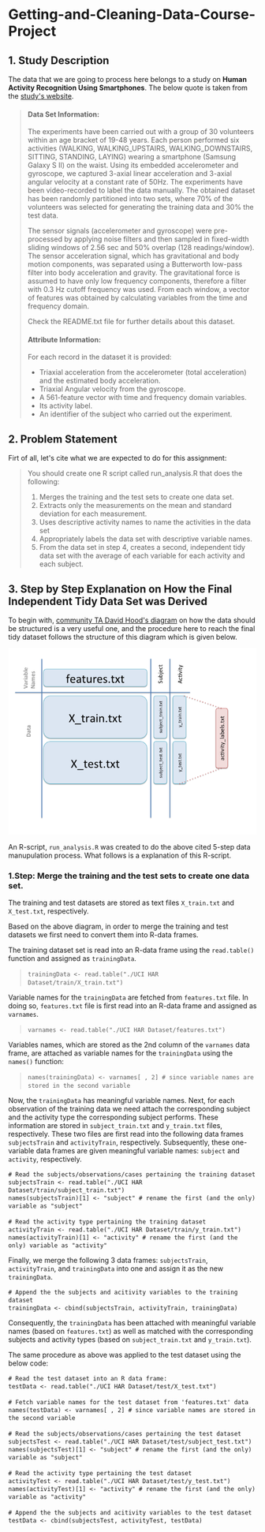 Getting-and-Cleaning-Data-Course-Project
=============================

## 1. Study Description

The data that we are going to process here belongs to a study on **Human Activity Recognition Using Smartphones**. The below quote is taken from the [study's website][1]. 

> #### Data Set Information:
>  
> The experiments have been carried out with a group of 30 volunteers within an age bracket of 19-48 years. Each person performed six activities (WALKING, WALKING_UPSTAIRS, WALKING_DOWNSTAIRS, SITTING, STANDING, LAYING) wearing a smartphone (Samsung Galaxy S II) on the waist. Using its embedded accelerometer and gyroscope, we captured 3-axial linear acceleration and 3-axial angular velocity at a constant rate of 50Hz. The experiments have been video-recorded to label the data manually. The obtained dataset has been randomly partitioned into two sets, where 70% of the volunteers was selected for generating the training data and 30% the test data. 
> 
> The sensor signals (accelerometer and gyroscope) were pre-processed by applying noise filters and then sampled in fixed-width sliding windows of 2.56 sec and 50% overlap (128 readings/window). The sensor acceleration signal, which has gravitational and body motion components, was separated using a Butterworth low-pass filter into body acceleration and gravity. The gravitational force is assumed to have only low frequency components, therefore a filter with 0.3 Hz cutoff frequency was used. From each window, a vector of features was obtained by calculating variables from the time and frequency domain. 
>    
> Check the README.txt file for further details about this dataset.
>    
> #### Attribute Information:
>   
> For each record in the dataset it is provided:
>
> - Triaxial acceleration from the accelerometer (total acceleration) and the estimated body acceleration. 
> - Triaxial Angular velocity from the gyroscope. 
> - A 561-feature vector with time and frequency domain variables. 
> - Its activity label. 
> - An identifier of the subject who carried out the experiment.

[1]: https://archive.ics.uci.edu/ml/datasets/Human+Activity+Recognition+Using+Smartphones

## 2. Problem Statement

Firt of all, let's cite what we are expected to do for this assignment:

> You should create one R script called run_analysis.R that does the following:
> 
> 1. Merges the training and the test sets to create one data set.
> 2. Extracts only the measurements on the mean and standard deviation for each measurement.
> 3. Uses descriptive activity names to name the activities in the data set
> 4. Appropriately labels the data set with descriptive variable names. 
> 5. From the data set in step 4, creates a second, independent tidy data set with the average of each variable for each activity and each subject.

## 3. Step by Step Explanation on How the Final Independent Tidy Data Set was Derived

To begin with, [community TA David Hood's diagram][2] on how the data should be structured is a very useful one, and the procedure here to reach the final tidy dataset follows the structure of this diagram which is given below. 

![alt text][id]

[id]: diagram.png "Data Structure"
[2]: https://class.coursera.org/getdata-016/forum/thread?thread_id=50#comment-333

An R-script, `run_analysis.R` was created to do the above cited 5-step data manupulation process. What follows is a explanation of this R-script.   

### 1.Step: Merge the training and the test sets to create one data set.

The training and test datasets are stored as text files `X_train.txt` and `X_test.txt`, respectively.

Based on the above diagram, in order to merge the training and test datasets we first need to convert them into R-data frames. 

The training dataset set is read into an R-data frame using the `read.table()` function and assigned as `trainingData`.

> `trainingData <- read.table("./UCI HAR Dataset/train/X_train.txt")`

Variable names for the `trainingData` are fetched from `features.txt` file. In doing so, `features.txt` file is first read into an R-data frame and assigned as `varnames`.

> `varnames <- read.table("./UCI HAR Dataset/features.txt")`

Variables names, which are stored as the 2nd column of the `varnames` data frame, are attached as variable names for the `trainingData` using the `names()` function:

> `names(trainingData) <- varnames[ , 2] # since variable names are stored in the second variable`

Now, the `trainingData` has meaningful variable names. Next, for each observation of the training data we need attach the corresponding subject and the activity type the corresponding subject performs. These information are stored in `subject_train.txt` and `y_train.txt` files, respectively. These two files are first read into the following data frames `subjectsTrain` and `activityTrain`, respectively. Subsequently, these one-variable data frames are given meaningful variable names: `subject` and `activity`, respectively. 

```
# Read the subjects/observations/cases pertaining the training dataset
subjectsTrain <- read.table("./UCI HAR Dataset/train/subject_train.txt")
names(subjectsTrain)[1] <- "subject" # rename the first (and the only) variable as "subject"

# Read the activity type pertaining the training dataset
activityTrain <- read.table("./UCI HAR Dataset/train/y_train.txt")
names(activityTrain)[1] <- "activity" # rename the first (and the only) variable as "activity"
```

Finally, we merge the following 3 data frames: `subjectsTrain`, `activityTrain`, and `trainingData` into one and assign it as the new `trainingData`.

```
# Append the the subjects and acitivity variables to the training dataset
trainingData <- cbind(subjectsTrain, activityTrain, trainingData)
```

Consequently, the `trainingData` has been attached with meaningful variable names (based on `features.txt`) as well as matched with the corresponding subjects and activity types (based on `subject_train.txt` and `y_train.txt`).

The same procedure as above was applied to the test dataset using the below code:

```
# Read the test dataset into an R data frame:
testData <- read.table("./UCI HAR Dataset/test/X_test.txt")

# Fetch variable names for the test dataset from 'features.txt' data
names(testData) <- varnames[ , 2] # since variable names are stored in the second variable

# Read the subjects/observations/cases pertaining the test dataset
subjectsTest <- read.table("./UCI HAR Dataset/test/subject_test.txt")
names(subjectsTest)[1] <- "subject" # rename the first (and the only) variable as "subject"

# Read the activity type pertaining the test dataset
activityTest <- read.table("./UCI HAR Dataset/test/y_test.txt")
names(activityTest)[1] <- "activity" # rename the first (and the only) variable as "activity"

# Append the the subjects and acitivity variables to the test dataset
testData <- cbind(subjectsTest, activityTest, testData)
```

